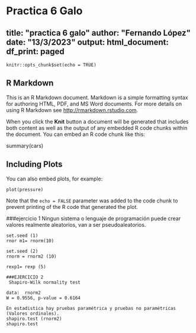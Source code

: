 # Practica 6 Galo
 title: "practica 6 galo"
author: "Fernando López"
date: "13/3/2023"
output:
  html_document:
    df_print: paged
---

```{r setup, include=FALSE}
knitr::opts_chunk$set(echo = TRUE)
```




## R Markdown

This is an R Markdown document. Markdown is a simple formatting syntax for authoring HTML, PDF, and MS Word documents. For more details on using R Markdown see <http://rmarkdown.rstudio.com>.

When you click the **Knit** button a document will be generated that includes both content as well as the output of any embedded R code chunks within the document. You can embed an R code chunk like this:

summary(cars)


## Including Plots

You can also embed plots, for example:

```{r pressure, echo=FALSE}
plot(pressure)
```

Note that the `echo = FALSE` parameter was added to the code chunk to prevent printing of the R code that generated the plot.



###ejercicio 1
Ningun sistema o lenguaje de programación puede crear valores realmente aleatorios, van a ser pseudoaleatorios.
``` [R]
set.seed (1)
rnor m1= rnorm(10)

set.seed (2)
rnorm = rnorm2 (10)
 
rexp1= rexp (5)

###EJERCICIO 2
 Shapiro-Wilk normality test
 
data:  rnorm2
W = 0.9556, p-value = 0.6164

En estadistica hay pruebas paramétrica y pruebas no paramétricas (Valores ordinales). 
shapiro.test (rnorm2)
shapiro.test












